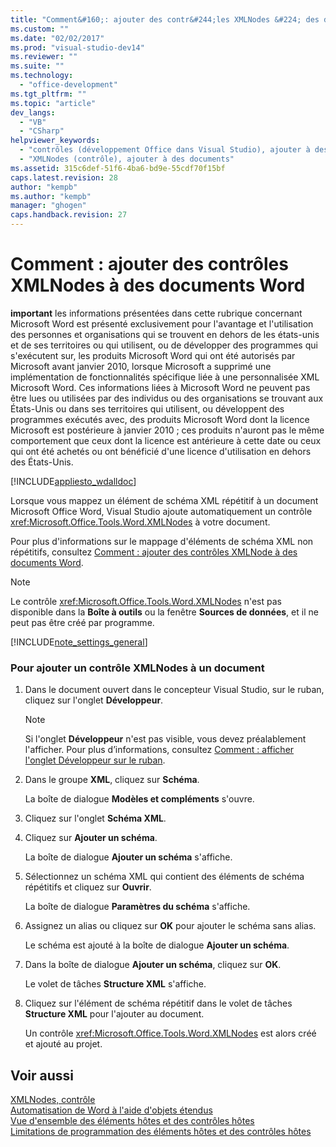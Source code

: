 ```yaml
---
title: "Comment&#160;: ajouter des contr&#244;les XMLNodes &#224; des documents Word"
ms.custom: ""
ms.date: "02/02/2017"
ms.prod: "visual-studio-dev14"
ms.reviewer: ""
ms.suite: ""
ms.technology: 
  - "office-development"
ms.tgt_pltfrm: ""
ms.topic: "article"
dev_langs: 
  - "VB"
  - "CSharp"
helpviewer_keywords: 
  - "contrôles (développement Office dans Visual Studio), ajouter à des documents"
  - "XMLNodes (contrôle), ajouter à des documents"
ms.assetid: 315c6def-51f6-4ba6-bd9e-55cdf70f15bf
caps.latest.revision: 28
author: "kempb"
ms.author: "kempb"
manager: "ghogen"
caps.handback.revision: 27
---
```

# Comment&#160;: ajouter des contr&#244;les XMLNodes &#224; des documents Word
  **important** les informations présentées dans cette rubrique concernant Microsoft Word est présenté exclusivement pour l'avantage et l'utilisation des personnes et organisations qui se trouvent en dehors de les états\-unis et de ses territoires ou qui utilisent, ou de développer des programmes qui s'exécutent sur, les produits Microsoft Word qui ont été autorisés par Microsoft avant janvier 2010, lorsque Microsoft a supprimé une implémentation de fonctionnalités spécifique liée à une personnalisée XML Microsoft Word.  Ces informations liées à Microsoft Word ne peuvent pas être lues ou utilisées par des individus ou des organisations se trouvant aux États\-Unis ou dans ses territoires qui utilisent, ou développent des programmes exécutés avec, des produits Microsoft Word dont la licence Microsoft est postérieure à janvier 2010 ; ces produits n'auront pas le même comportement que ceux dont la licence est antérieure à cette date ou ceux qui ont été achetés ou ont bénéficié d'une licence d'utilisation en dehors des États\-Unis.  
  
 [!INCLUDE[appliesto_wdalldoc](../vsto/includes/appliesto-wdalldoc-md.md)]  
  
 Lorsque vous mappez un élément de schéma XML répétitif à un document Microsoft Office Word, Visual Studio ajoute automatiquement un contrôle <xref:Microsoft.Office.Tools.Word.XMLNodes> à votre document.  
  
 Pour plus d'informations sur le mappage d'éléments de schéma XML non répétitifs, consultez [Comment : ajouter des contrôles XMLNode à des documents Word](../vsto/how-to-add-xmlnode-controls-to-word-documents.md).  
  
> [!NOTE]  
>  Le contrôle <xref:Microsoft.Office.Tools.Word.XMLNodes> n'est pas disponible dans la **Boîte à outils** ou la fenêtre **Sources de données**, et il ne peut pas être créé par programme.  
  
 [!INCLUDE[note_settings_general](../sharepoint/includes/note-settings-general-md.md)]  
  
### Pour ajouter un contrôle XMLNodes à un document  
  
1.  Dans le document ouvert dans le concepteur Visual Studio, sur le ruban, cliquez sur l'onglet **Développeur**.  
  
    > [!NOTE]  
    >  Si l'onglet **Développeur** n'est pas visible, vous devez préalablement l'afficher.  Pour plus d’informations, consultez [Comment : afficher l'onglet Développeur sur le ruban](../vsto/how-to-show-the-developer-tab-on-the-ribbon.md).  
  
2.  Dans le groupe **XML**, cliquez sur **Schéma**.  
  
     La boîte de dialogue **Modèles et compléments** s'ouvre.  
  
3.  Cliquez sur l'onglet **Schéma XML**.  
  
4.  Cliquez sur **Ajouter un schéma**.  
  
     La boîte de dialogue **Ajouter un schéma** s'affiche.  
  
5.  Sélectionnez un schéma XML qui contient des éléments de schéma répétitifs et cliquez sur **Ouvrir**.  
  
     La boîte de dialogue **Paramètres du schéma** s'affiche.  
  
6.  Assignez un alias ou cliquez sur **OK** pour ajouter le schéma sans alias.  
  
     Le schéma est ajouté à la boîte de dialogue **Ajouter un schéma**.  
  
7.  Dans la boîte de dialogue **Ajouter un schéma**, cliquez sur **OK**.  
  
     Le volet de tâches **Structure XML** s'affiche.  
  
8.  Cliquez sur l'élément de schéma répétitif dans le volet de tâches **Structure XML** pour l'ajouter au document.  
  
     Un contrôle <xref:Microsoft.Office.Tools.Word.XMLNodes> est alors créé et ajouté au projet.  
  
## Voir aussi  
 [XMLNodes, contrôle](../vsto/xmlnodes-control.md)   
 [Automatisation de Word à l'aide d'objets étendus](../vsto/automating-word-by-using-extended-objects.md)   
 [Vue d'ensemble des éléments hôtes et des contrôles hôtes](../vsto/host-items-and-host-controls-overview.md)   
 [Limitations de programmation des éléments hôtes et des contrôles hôtes](../vsto/programmatic-limitations-of-host-items-and-host-controls.md)  
  
  